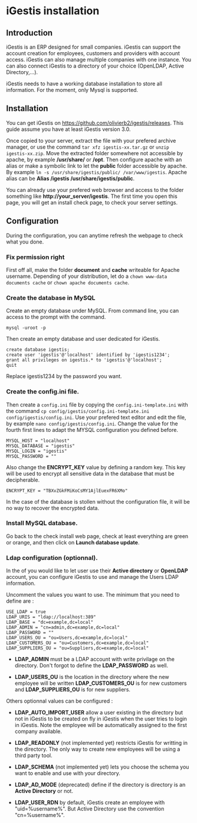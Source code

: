 iGestis installation
====================

Introduction
------------

iGestis is an ERP designed for small companies. iGestis can support the account creation for employees, 
customers and providers with account access. iGestis can also manage multiple companies with one instance. 
You can also connect iGestis to a directory of your choice (OpenLDAP, Active Directory,...).

iGestis needs to have a working database installation to store all information. For the moment, 
only Mysql is supported.

Installation
------------

You can get iGestis on https://github.com/olivierb2/igestis/releases. This guide assume you have at least 
iGestis version 3.0.

Once copied to your server, extract the file with your prefered archive manager, or use the command 
`tar xfz igestis-xx.tar.gz` or `unzip igestis-xx.zip`. Move the extracted folder somewhere not accessible
by apache, by example **/usr/share/** or **/opt**. Then configure apache with an alias or make a symbolic link
to let the **public** folder accessible by apache. By example `ln -s /usr/share/igestis/public/ /var/www/igestis`.
Apache alias can be **Alias /igestis /usr/share/igestis/public**.

You can already use your prefered web browser and access to the folder something like **http://your_server/igestis**.
The first time you open this page, you will get an install check page, to check your server settings.

Configuration
-------------

During the configuration, you can anytime refresh the webpage to check what you done.

### Fix permission right

First off all, make the folder **document** and **cache** writeable for Apache username. Depending of your 
distribution, let do a `chown www-data documents cache` or `chown apache documents cache`.

### Create the database in MySQL

Create an empty database under MySQL. From command line, you can access to the prompt with the command.

	mysql -uroot -p

Then create an empty database and user dedicated for iGestis.

	create database igestis;
	create user 'igestis'@'localhost' identified by 'igestis1234';
	grant all privileges on igestis.* to 'igestis'@'localhost';
	quit

Replace igestis1234 by the password you want.

### Create the config.ini file.

Then create a `config.ini` file by copying the `config.ini-template.ini` with the command 
`cp config/igestis/config.ini-template.ini config/igestis/config.ini`. Use your prefered text
editor and edit the file, by example `nano config/igestis/config.ini`. Change the value for the fourth 
first lines to adapt the MYSQL configuration you defined before.

	MYSQL_HOST = "localhost"
	MYSQL_DATABASE = "igestis"
	MYSQL_LOGIN = "igestis"
	MYSQL_PASSWORD = ""

Also change the **ENCRYPT_KEY** value by defining a random key. This key will be used to 
encrypt all sensitive data in the database that must be decipherable.

	ENCRYPT_KEY = "TBXvZGkFMiKoCsMY1AjlEuexFR6XMo"

In the case of the database is stollen without the configuration file, it will be no way to recover
the encrypted data.

### Install MySQL database.

Go back to the check install web page, check at least everything are green or orange, and then click 
on **Launch database update**.

### Ldap configuration (optionnal).

In the of you would like to let user use their **Active directory** or **OpenLDAP** account, you can 
configure iGestis to use and manage the Users LDAP information.

Uncomment the values you want to use. The minimum that you need to define are :

	USE_LDAP = true
	LDAP_URIS = "ldap://localhost:389"
	LDAP_BASE = "dc=example,dc=local"
	LDAP_ADMIN = "cn=admin,dc=example,dc=local"
	LDAP_PASSWORD = ""
	LDAP_USERS_OU = "ou=Users,dc=example,dc=local"
	LDAP_CUSTOMERS_OU = "ou=Customers,dc=example,dc=local"
	LDAP_SUPPLIERS_OU = "ou=Suppliers,dc=example,dc=local"

* **LDAP_ADMIN** must be a LDAP account with write privilage on the directory. Don't forgot to define the 
**LDAP_PASSWORD** as well.

* **LDAP\_USERS\_OU** is the location in the directory where the new employee will be written **LDAP\_CUSTOMERS\_OU** 
is for new customers and **LDAP\_SUPPLIERS\_OU** is for new suppliers.

Others optionnal values can be configured :

* **LDAP\_AUTO\_IMPORT\_USER** allow a user existing in the directory but not in iGestis to be created on fly in 
iGestis when the user tries to login in iGestis. Note the employee will be automatically assigned to the first company available.

* **LDAP_READONLY** (not implemented yet) restricts iGestis for writting in the directory. The only way to 
create new employees will be using a third party tool.

* **LDAP_SCHEMA** (not implemented yet) lets you choose the schema you want to enable and use with your 
directory.

* **LDAP\_AD\_MODE** (deprecated) define if the directory is directory is an **Active Directory** or not.

* **LDAP\_USER\_RDN** by default, iGestis create an employee with "uid=%username%". 
But Active Directory use the convention "cn=%username%".
